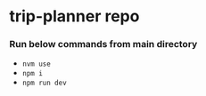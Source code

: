 # trip-planner repo

### Run below commands from main directory

- `nvm use`
- `npm i`
- `npm run dev`
